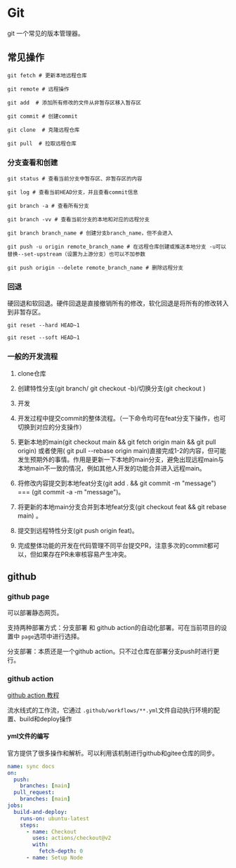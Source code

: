 # Git

git 一个常见的版本管理器。

## 常见操作
```shell
git fetch # 更新本地远程仓库

git remote # 远程操作

git add  # 添加所有修改的文件从非暂存区移入暂存区

git commit # 创建commit

git clone  # 克隆远程仓库

git pull  # 拉取远程仓库
```


### 分支查看和创建
```shell
git status # 查看当前分支中暂存区、非暂存区的内容

git log # 查看当前HEAD分支，并且查看commit信息

git branch -a # 查看所有分支

git branch -vv # 查看当前分支的本地和对应的远程分支

git branch branch_name # 创建分支branch_name，但不会进入

git push -u origin remote_branch_name # 在远程仓库创建或推送本地分支 -u可以替换--set-upstream（设置为上游分支）也可以不加参数

git push origin --delete remote_branch_name # 删除远程分支
```

### 回退

硬回退和软回退。硬件回退是直接撤销所有的修改，软化回退是将所有的修改转入到非暂存区。
```shell
git reset --hard HEAD~1

git reset --soft HEAD~1
```

### 一般的开发流程

1. clone仓库

2. 创建特性分支(git branch/ git checkout -b)/切换分支(git checkout )

3. 开发

4. 开发过程中提交commit的整体流程。（一下命令均可在feat分支下操作，也可切换到对应的分支操作）

  1. 更新本地的main(git checkout main && git fetch origin main && git pull origin) 或者使用( git pull --rebase origin main)直接完成1-2的内容，但可能发生预期外的事情。作用是更新一下本地的main分支，避免出现远程main与本地main不一致的情况，例如其他人开发的功能合并进入远程main。

  2. 将修改内容提交到本地feat分支(git add . && git commit -m "message") === (git commit -a -m "message")。

  3. 将更新的本地main分支合并到本地feat分支(git checkout feat && git rebase main) 。

  4. 提交到远程特性分支(git push origin feat)。
  
5. 完成整体功能的开发在代码管理不同平台提交PR，注意多次的commit都可以，但如果存在PR未审核容易产生冲突。

## github

### github page

可以部署静态网页。

支持两种部署方式：分支部署 和 github action的自动化部署。可在当前项目的设置中 `page`选项中进行选择。

分支部署：本质还是一个github action。只不过仓库在部署分支push时进行更行。

### github action

[github action 教程](https://www.ruanyifeng.com/blog/2019/09/getting-started-with-github-actions.html)

流水线式的工作流，它通过 `.github/workflows/**.yml`文件自动执行环境的配置、build和deploy操作

#### yml文件的编写

官方提供了很多操作和解析。可以利用该机制进行github和gitee仓库的同步。

```yml
name: sync docs
on:
  push:
    branches: [main]
  pull_request:
    branches: [main]
jobs:
  build-and-deploy:
    runs-on: ubuntu-latest
    steps:
      - name: Checkout
        uses: actions/checkout@v2
        with:
          fetch-depth: 0
      - name: Setup Node
```